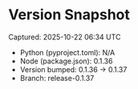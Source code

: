 # Version Snapshot

Captured: 2025-10-22 06:34 UTC

- Python (pyproject.toml): N/A
- Node (package.json):    0.1.36
- Version bumped: 0.1.36 → 0.1.37
- Branch: release-0.1.37
